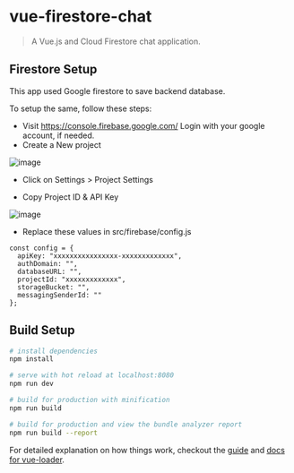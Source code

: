# vue-firestore-chat

> A Vue.js and Cloud Firestore chat application.

## Firestore Setup

This app used Google firestore to save backend database.

To setup the same, follow these steps:

- Visit https://console.firebase.google.com/ Login with your google account, if needed.
- Create a New project

![image](https://raw.githubusercontent.com/techsethi/vue-firestore-chat/master/static/fb_console1.png)

- Click on Settings > Project Settings

- Copy Project ID & API Key

![image](https://raw.githubusercontent.com/techsethi/vue-firestore-chat/master/static/console2.png)

- Replace these values in src/firebase/config.js

```
const config = {
  apiKey: "xxxxxxxxxxxxxxxx-xxxxxxxxxxxxx",
  authDomain: "",
  databaseURL: "",
  projectId: "xxxxxxxxxxxxx",
  storageBucket: "",
  messagingSenderId: ""
};

```
## Build Setup

``` bash
# install dependencies
npm install

# serve with hot reload at localhost:8080
npm run dev

# build for production with minification
npm run build

# build for production and view the bundle analyzer report
npm run build --report
```

For detailed explanation on how things work, checkout the [guide](http://vuejs-templates.github.io/webpack/) and [docs for vue-loader](http://vuejs.github.io/vue-loader).
